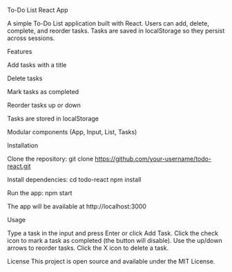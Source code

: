 To-Do List React App

A simple To-Do List application built with React. Users can add, delete, complete, and reorder tasks. Tasks are saved in localStorage so they persist across sessions.

Features

Add tasks with a title

Delete tasks

Mark tasks as completed

Reorder tasks up or down

Tasks are stored in localStorage

Modular components (App, Input, List, Tasks)

Installation

Clone the repository:
git clone https://github.com/your-username/todo-react.git

Install dependencies:
cd todo-react
npm install

Run the app:
npm start

The app will be available at http://localhost:3000

Usage

Type a task in the input and press Enter or click Add Task.
Click the check icon to mark a task as completed (the button will disable).
Use the up/down arrows to reorder tasks.
Click the X icon to delete a task.

License
This project is open source and available under the MIT License.
